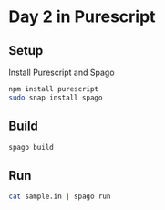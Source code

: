 # Day 2 in Purescript

## Setup
Install Purescript and Spago
```bash
npm install purescript
sudo snap install spago
```

## Build
```bash
spago build
```

## Run
```bash
cat sample.in | spago run
```

